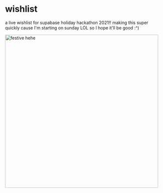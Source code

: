 # wishlist
a live wishlist for supabase holiday hackathon 2021!! making this super quickly cause I'm starting on sunday LOL so I hope it'll be good :^)

<img src="https://external-content.duckduckgo.com/iu/?u=https%3A%2F%2Fi.pinimg.com%2Foriginals%2F5f%2F51%2F38%2F5f5138ebf48303bcb7fc68a8753507fa.gif&f=1&nofb=1" alt="festive hehe" width=500 />